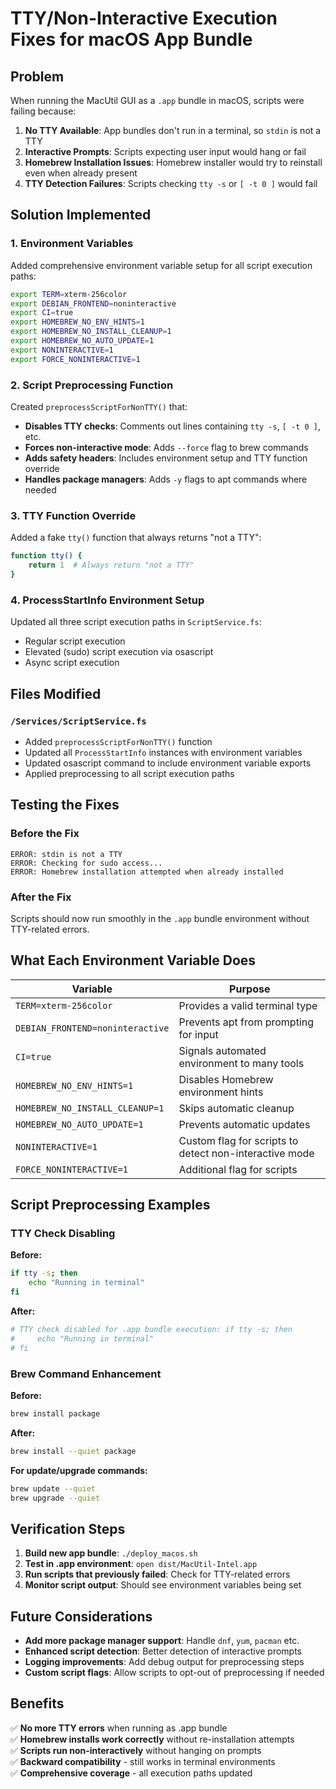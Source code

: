 # TTY/Non-Interactive Execution Fixes for macOS App Bundle

## Problem
When running the MacUtil GUI as a `.app` bundle in macOS, scripts were failing because:

1. **No TTY Available**: App bundles don't run in a terminal, so `stdin` is not a TTY
2. **Interactive Prompts**: Scripts expecting user input would hang or fail
3. **Homebrew Installation Issues**: Homebrew installer would try to reinstall even when already present
4. **TTY Detection Failures**: Scripts checking `tty -s` or `[ -t 0 ]` would fail

## Solution Implemented

### 1. Environment Variables
Added comprehensive environment variable setup for all script execution paths:

```bash
export TERM=xterm-256color
export DEBIAN_FRONTEND=noninteractive
export CI=true
export HOMEBREW_NO_ENV_HINTS=1
export HOMEBREW_NO_INSTALL_CLEANUP=1
export HOMEBREW_NO_AUTO_UPDATE=1
export NONINTERACTIVE=1
export FORCE_NONINTERACTIVE=1
```

### 2. Script Preprocessing Function
Created `preprocessScriptForNonTTY()` that:

- **Disables TTY checks**: Comments out lines containing `tty -s`, `[ -t 0 ]`, etc.
- **Forces non-interactive mode**: Adds `--force` flag to brew commands
- **Adds safety headers**: Includes environment setup and TTY function override
- **Handles package managers**: Adds `-y` flags to apt commands where needed

### 3. TTY Function Override
Added a fake `tty()` function that always returns "not a TTY":

```bash
function tty() {
    return 1  # Always return "not a TTY"
}
```

### 4. ProcessStartInfo Environment Setup
Updated all three script execution paths in `ScriptService.fs`:
- Regular script execution
- Elevated (sudo) script execution via osascript
- Async script execution

## Files Modified

### `/Services/ScriptService.fs`
- Added `preprocessScriptForNonTTY()` function
- Updated all `ProcessStartInfo` instances with environment variables
- Updated osascript command to include environment variable exports
- Applied preprocessing to all script execution paths

## Testing the Fixes

### Before the Fix
```
ERROR: stdin is not a TTY
ERROR: Checking for sudo access...
ERROR: Homebrew installation attempted when already installed
```

### After the Fix
Scripts should now run smoothly in the `.app` bundle environment without TTY-related errors.

## What Each Environment Variable Does

| Variable | Purpose |
|----------|---------|
| `TERM=xterm-256color` | Provides a valid terminal type |
| `DEBIAN_FRONTEND=noninteractive` | Prevents apt from prompting for input |
| `CI=true` | Signals automated environment to many tools |
| `HOMEBREW_NO_ENV_HINTS=1` | Disables Homebrew environment hints |
| `HOMEBREW_NO_INSTALL_CLEANUP=1` | Skips automatic cleanup |
| `HOMEBREW_NO_AUTO_UPDATE=1` | Prevents automatic updates |
| `NONINTERACTIVE=1` | Custom flag for scripts to detect non-interactive mode |
| `FORCE_NONINTERACTIVE=1` | Additional flag for scripts |

## Script Preprocessing Examples

### TTY Check Disabling
**Before:**
```bash
if tty -s; then
    echo "Running in terminal"
fi
```

**After:**
```bash
# TTY check disabled for .app bundle execution: if tty -s; then
#     echo "Running in terminal"
# fi
```

### Brew Command Enhancement
**Before:**
```bash
brew install package
```

**After:**
```bash
brew install --quiet package
```

**For update/upgrade commands:**
```bash
brew update --quiet
brew upgrade --quiet
```

## Verification Steps

1. **Build new app bundle**: `./deploy_macos.sh`
2. **Test in .app environment**: `open dist/MacUtil-Intel.app`
3. **Run scripts that previously failed**: Check for TTY-related errors
4. **Monitor script output**: Should see environment variables being set

## Future Considerations

- **Add more package manager support**: Handle `dnf`, `yum`, `pacman` etc.
- **Enhanced script detection**: Better detection of interactive prompts
- **Logging improvements**: Add debug output for preprocessing steps
- **Custom script flags**: Allow scripts to opt-out of preprocessing if needed

## Benefits

✅ **No more TTY errors** when running as .app bundle  
✅ **Homebrew installs work correctly** without re-installation attempts  
✅ **Scripts run non-interactively** without hanging on prompts  
✅ **Backward compatibility** - still works in terminal environments  
✅ **Comprehensive coverage** - all execution paths updated
